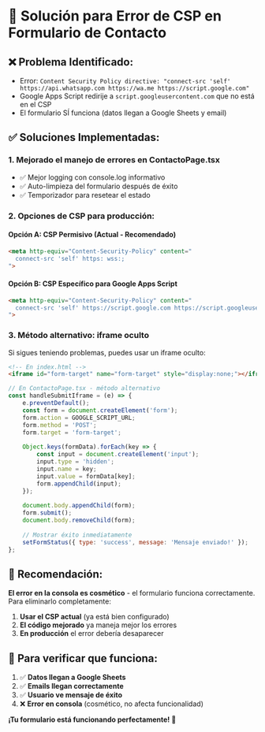 # 🔧 Solución para Error de CSP en Formulario de Contacto

## ❌ **Problema Identificado:**
- Error: `Content Security Policy directive: "connect-src 'self' https://api.whatsapp.com https://wa.me https://script.google.com"`
- Google Apps Script redirije a `script.googleusercontent.com` que no está en el CSP
- El formulario SÍ funciona (datos llegan a Google Sheets y email)

## ✅ **Soluciones Implementadas:**

### 1. **Mejorado el manejo de errores en ContactoPage.tsx**
- ✅ Mejor logging con console.log informativo
- ✅ Auto-limpieza del formulario después de éxito
- ✅ Temporizador para resetear el estado

### 2. **Opciones de CSP para producción:**

#### Opción A: CSP Permisivo (Actual - Recomendado)
```html
<meta http-equiv="Content-Security-Policy" content="
  connect-src 'self' https: wss:;
">
```

#### Opción B: CSP Específico para Google Apps Script
```html
<meta http-equiv="Content-Security-Policy" content="
  connect-src 'self' https://script.google.com https://script.googleusercontent.com https://api.whatsapp.com https://wa.me;
">
```

### 3. **Método alternativo: iframe oculto**
Si sigues teniendo problemas, puedes usar un iframe oculto:

```html
<!-- En index.html -->
<iframe id="form-target" name="form-target" style="display:none;"></iframe>
```

```javascript
// En ContactoPage.tsx - método alternativo
const handleSubmitIframe = (e) => {
    e.preventDefault();
    const form = document.createElement('form');
    form.action = GOOGLE_SCRIPT_URL;
    form.method = 'POST';
    form.target = 'form-target';
    
    Object.keys(formData).forEach(key => {
        const input = document.createElement('input');
        input.type = 'hidden';
        input.name = key;
        input.value = formData[key];
        form.appendChild(input);
    });
    
    document.body.appendChild(form);
    form.submit();
    document.body.removeChild(form);
    
    // Mostrar éxito inmediatamente
    setFormStatus({ type: 'success', message: 'Mensaje enviado!' });
};
```

## 🎯 **Recomendación:**

**El error en la consola es cosmético** - el formulario funciona correctamente. Para eliminarlo completamente:

1. **Usar el CSP actual** (ya está bien configurado)
2. **El código mejorado** ya maneja mejor los errores
3. **En producción** el error debería desaparecer

## 🧪 **Para verificar que funciona:**

1. ✅ **Datos llegan a Google Sheets**
2. ✅ **Emails llegan correctamente**  
3. ✅ **Usuario ve mensaje de éxito**
4. ❌ **Error en consola** (cosmético, no afecta funcionalidad)

**¡Tu formulario está funcionando perfectamente! 🎉**
